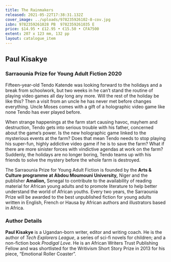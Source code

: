 ```yaml
---
title: The Rainmakers
released: 2021-05-22T17:38:31.132Z
cover_image: ../uploads/978235926102-8-cov.jpg
isbn: 9782359261028 PB  9782359261035 E
price: $14.95 • £12.95 • €15.50 • CFA7500
extent: 207 x 123 mm, 132 pp
layout: catalogue_item
---
```

## Paul Kisakye

### Sarraounia Prize for Young Adult Fiction 2020

Fifteen-year-old Tendo Katende was looking forward to the holidays and a break from schoolwork, but two weeks in he can’t stand the routine of playing video games all day long any more. Will the rest of the holiday be like this? Then a visit from an uncle he has never met before changes everything. Uncle Moses comes with a gift of a holographic video game like none Tendo has ever played before.

When strange happenings at the farm start causing havoc, mayhem and destruction, Tendo gets into serious trouble with his father, concerned about the game’s power. Is the new holographic game linked to the mysterious events at the farm? Does that mean Tendo needs to stop playing his super-fun, highly addictive video game if he is to save the farm? What if there are more sinister forces with vindictive agendas at work on the farm? Suddenly, the holidays are no longer boring, Tendo teams up with his friends to solve the mystery before the whole farm is destroyed.

The Sarraounia Prize for Young Adult Fiction is founded by the **Arts & Culture programme at Abdou Moumouni University,** Niger and the publisher **Amalion,** Senegal to contribute to the availability of reading material for African young adults and to promote literature to help better understand the world of African youths. Every two years, the Sarraounia Prize will be awarded to the best unpublished fiction for young adults written in English, French or Hausa by African authors and illustrators based in Africa.

### Author Details

**Paul Kisakye** is a Ugandan-born writer, editor and writing coach. He is the author of *Tech Explorers League*, a series of sci-fi novels for children; and a non-fiction book *Prodigal Love*. He is an African Writers Trust Publishing Fellow and was shortlisted for the Writivism Short Story Prize in 2013 for his piece, “Emotional Roller Coaster”.